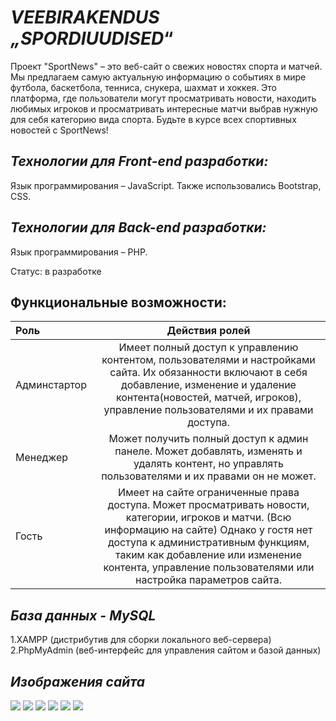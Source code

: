 # _VEEBIRAKENDUS „SPORDIUUDISED_“ 

Проект "SportNews" – это веб-сайт о свежих новостях спорта и матчей. Мы предлагаем самую актуальную информацию о событиях в мире футбола, баскетбола, тенниса, снукера, шахмат и хоккея. Это платформа, где пользователи могут просматривать новости, находить любимых игроков и просматривать интересные матчи выбрав нужную для себя категорию вида спорта. Будьте в курсе всех спортивных новостей с SportNews!

## _Технологии для Front-end разработки:_
Язык программирования – JavaScript. Также использовались Bootstrap, CSS.

## _Технологии для Back-end разработки:_
Язык программирования – PHP.

Статус: в разработке
## Функциональные возможности:
| Роль |  Действия ролей  | 
|:-----|:--------:|
| Админстартор  |Имеет полный доступ к управлению контентом, пользователями и настройками сайта. Их обязанности включают в себя добавление, изменение и удаление контента(новостей, матчей, игроков), управление пользователями и их правами доступа. |
| Менеджер   | Может получить полный доступ к админ панеле. Может добавлять, изменять и удалять контент, но управлять пользователями и их правами он не может.| 
| Гость  |Имеет на сайте ограниченные права доступа. Может просматривать новости, категории, игроков и матчи. (Всю информацию на сайте) Однако у гостя нет доступа к административным функциям, таким как добавление или изменение контента, управление пользователями или настройка параметров сайта.|   
## _База данных - MySQL_
1.XAMPP (дистрибутив для сборки локального веб-сервера) <br>
2.PhpMyAdmin (веб-интерфейс для управления сайтом и базой данных)

## _Изображения сайта_
<p align="left">
<img src='https://github.com/plpedropl/-sportNews2024/assets/90320297/788ed6b9-5e02-4e03-914d-aaea412936d5'>
<img src='https://github.com/plpedropl/-sportNews2024/assets/90320297/17c3e3b6-5c1c-4630-97cd-beb601a1cc14'>
<img src='https://github.com/plpedropl/-sportNews2024/assets/90320297/a0be45a5-b8aa-42d8-8f50-f798a2156283'>
<img src='https://github.com/plpedropl/-sportNews2024/assets/90320297/bf28ebeb-f214-49d7-a218-86928b80d78e'>
<img src='https://github.com/plpedropl/-sportNews2024/assets/90320297/0cbf52b5-9468-4f06-819e-f59b90670773'>
<img src='https://github.com/plpedropl/-sportNews2024/assets/90320297/c6bc8ae2-6c0e-4d43-9deb-77a66cea4dcd'>
</p>

